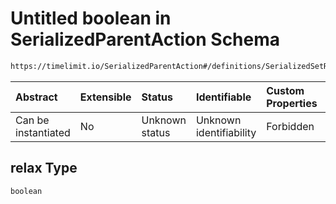 # Untitled boolean in SerializedParentAction Schema

```txt
https://timelimit.io/SerializedParentAction#/definitions/SerializedSetRelaxPrimaryDeviceAction/properties/relax
```



| Abstract            | Extensible | Status         | Identifiable            | Custom Properties | Additional Properties | Access Restrictions | Defined In                                                                                        |
| :------------------ | :--------- | :------------- | :---------------------- | :---------------- | :-------------------- | :------------------ | :------------------------------------------------------------------------------------------------ |
| Can be instantiated | No         | Unknown status | Unknown identifiability | Forbidden         | Allowed               | none                | [SerializedParentAction.schema.json\*](SerializedParentAction.schema.json "open original schema") |

## relax Type

`boolean`
